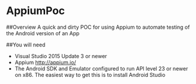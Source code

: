# AppiumPoc
##Overview
A quick and dirty POC for using Appium to automate testing of the Android version of an App

##You will need
* Visual Studio 2015 Update 3 or newer
* Appium http://appium.io/
* The Android SDK and Emulator configured to run API level 23 or newer on x86. The easiest way to get this is to install Android Studio 
